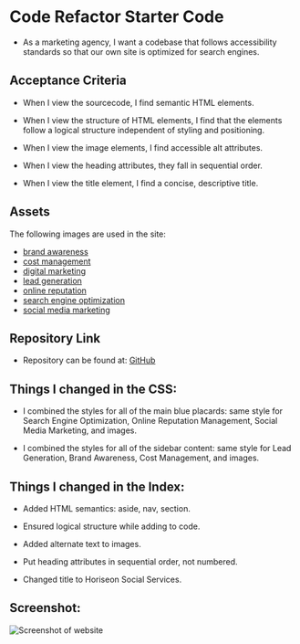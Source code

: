 # Code Refactor Starter Code

- As a marketing agency, I want a codebase that follows accessibility standards so that our own site is optimized for search engines.

## Acceptance Criteria

- When I view the sourcecode, I find semantic HTML elements.

- When I view the structure of HTML elements, I find that the elements follow a logical structure independent of styling and positioning.

- When I view the image elements, I find accessible alt attributes.

- When I view the heading attributes, they fall in sequential order.

- When I view the title element, I find a concise, descriptive title.

## Assets

The following images are used in the site:

- [brand awareness](brand-awareness.png)
- [cost management](cost-management.png)
- [digital marketing](digital-marketing-meeting.jpg)
- [lead generation](lead-generation.png)
- [online reputation](online-reputation-management.jpg)
- [search engine optimization](search-engine-optimization.jpg)
- [social media marketing](social-media-marketing.jpg)

## Repository Link

- Repository can be found at:
  [GitHub](https://github.com/susangrace909/Susan-Pero-Challenge-1.git)

## Things I changed in the CSS:

- I combined the styles for all of the main blue placards: same style for Search Engine Optimization, Online Reputation Management, Social Media Marketing, and images.

- I combined the styles for all of the sidebar content: same style for Lead Generation, Brand Awareness, Cost Management, and images.

## Things I changed in the Index:

- Added HTML semantics: aside, nav, section.

- Ensured logical structure while adding to code.

- Added alternate text to images.

- Put heading attributes in sequential order, not numbered.

- Changed title to Horiseon Social Services.

## Screenshot:

![Screenshot of website](Develop/assets/images/Screenshot.png)
